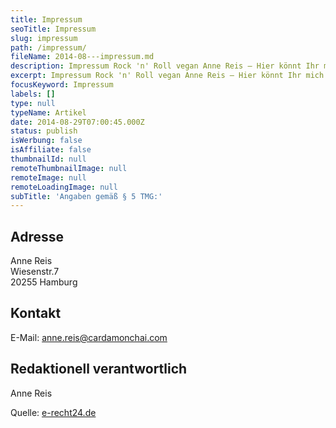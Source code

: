 ```yaml
---
title: Impressum
seoTitle: Impressum
slug: impressum
path: /impressum/
fileName: 2014-08---impressum.md
description: Impressum Rock 'n' Roll vegan Anne Reis – Hier könnt Ihr mich kontaktieren, wenn Ihr Fragen oder Anregungen zu meiner Seite habt. Rock 'n' Roll vegan ist ein Blog zu den Themen Veganismus, Musik und Nachhaltigkeit.
excerpt: Impressum Rock 'n' Roll vegan Anne Reis – Hier könnt Ihr mich kontaktieren, wenn Ihr Fragen oder Anregungen zu meiner Seite habt. Rock 'n' Roll vegan ist ein Blog zu den Themen Veganismus, Musik und Nachhaltigkeit.
focusKeyword: Impressum
labels: []
type: null
typeName: Artikel
date: 2014-08-29T07:00:45.000Z
status: publish
isWerbung: false
isAffiliate: false
thumbnailId: null
remoteThumbnailImage: null
remoteImage: null
remoteLoadingImage: null
subTitle: 'Angaben gemäß § 5 TMG:'
---
```


## Adresse

Anne Reis<br /> Wiesenstr.7<br /> 20255 Hamburg

## Kontakt

E-Mail: anne.reis@cardamonchai.com

## Redaktionell verantwortlich

Anne Reis

Quelle: [e-recht24.de](https://www.e-recht24.de)

